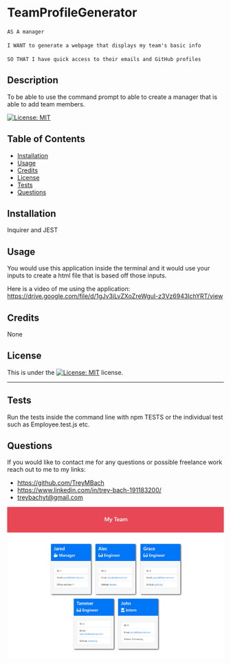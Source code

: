 # TeamProfileGenerator
 
    AS A manager

    I WANT to generate a webpage that displays my team's basic info

    SO THAT I have quick access to their emails and GitHub profiles


## Description

To be able to use the command prompt to able to create a manager that is able to add team members.

[![License: MIT](https://img.shields.io/badge/License-MIT-yellow.svg)](https://opensource.org/licenses/MIT)


## Table of Contents 

- [Installation](#installation)
- [Usage](#usage)
- [Credits](#credits)
- [License](#license)
- [Tests](#tests)
- [Questions](#Questions)

## Installation

Inquirer and JEST

## Usage

You would use this application inside the terminal and it would use your inputs to create a html file that is based off those inputs.

Here is a video of me using the application: https://drive.google.com/file/d/1gJv3iLvZXoZreWguI-z3Vz6943IchYRT/view

## Credits

None

## License

This is under the [![License: MIT](https://img.shields.io/badge/License-MIT-yellow.svg)](https://opensource.org/licenses/MIT) license.

---

## Tests

Run the tests inside the command line with npm TESTS or the individual test such as Employee.test.js etc.


## Questions

If you would like to contact me for any questions or possible freelance work reach out to me to my links:
- https://github.com/TreyMBach
- https://www.linkedin.com/in/trey-bach-191183200/
- treybachyt@gmail.com

![](images/10-object-oriented-programming-homework-demo.jpg)